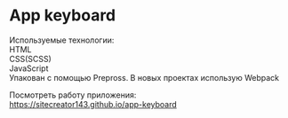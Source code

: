 # App keyboard  
  
Используемые технологии:  
HTML  
CSS(SCSS)  
JavaScript  
Упакован с помощью Prepross. В новых проектах использую Webpack  
  
Посмотреть работу приложения:  
https://sitecreator143.github.io/app-keyboard
